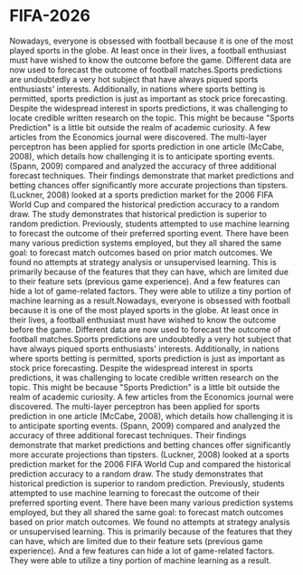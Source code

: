 # FIFA-2026
Nowadays, everyone is obsessed with football because it is one of the most played sports in the globe. At least once in their lives, a football enthusiast must have wished to know the outcome before the game. Different data are now used to forecast the outcome of football matches.Sports predictions are undoubtedly a very hot subject that have always piqued sports enthusiasts' interests. Additionally, in nations where sports betting is permitted, sports prediction is just as important as stock price forecasting. Despite the widespread interest in sports predictions, it was challenging to locate credible written research on the topic. This might be because "Sports Prediction" is a little bit outside the realm of academic curiosity. A few articles from the Economics journal were discovered. The multi-layer perceptron has been applied for sports prediction in one article (McCabe, 2008), which details how challenging it is to anticipate sporting events. (Spann, 2009) compared and analyzed the accuracy of three additional forecast techniques. Their findings demonstrate that market predictions and betting chances offer significantly more accurate projections than tipsters. (Luckner, 2008) looked at a sports prediction market for the 2006 FIFA World Cup and compared the historical prediction accuracy to a random draw. The study demonstrates that historical prediction is superior to random prediction. Previously, students attempted to use machine learning to forecast the outcome of their preferred sporting event. There have been many various prediction systems employed, but they all shared the same goal: to forecast match outcomes based on prior match outcomes. We found no attempts at strategy analysis or unsupervised learning. This is primarily because of the features that they can have, which are limited due to their feature sets (previous game experience). And a few features can hide a lot of game-related factors. They were able to utilize a tiny portion of machine learning as a result.Nowadays, everyone is obsessed with football because it is one of the most played sports in the globe. At least once in their lives, a football enthusiast must have wished to know the outcome before the game. Different data are now used to forecast the outcome of football matches.Sports predictions are undoubtedly a very hot subject that have always piqued sports enthusiasts' interests. Additionally, in nations where sports betting is permitted, sports prediction is just as important as stock price forecasting. Despite the widespread interest in sports predictions, it was challenging to locate credible written research on the topic. This might be because "Sports Prediction" is a little bit outside the realm of academic curiosity. A few articles from the Economics journal were discovered. The multi-layer perceptron has been applied for sports prediction in one article (McCabe, 2008), which details how challenging it is to anticipate sporting events. (Spann, 2009) compared and analyzed the accuracy of three additional forecast techniques. Their findings demonstrate that market predictions and betting chances offer significantly more accurate projections than tipsters. (Luckner, 2008) looked at a sports prediction market for the 2006 FIFA World Cup and compared the historical prediction accuracy to a random draw. The study demonstrates that historical prediction is superior to random prediction. Previously, students attempted to use machine learning to forecast the outcome of their preferred sporting event. There have been many various prediction systems employed, but they all shared the same goal: to forecast match outcomes based on prior match outcomes. We found no attempts at strategy analysis or unsupervised learning. This is primarily because of the features that they can have, which are limited due to their feature sets (previous game experience). And a few features can hide a lot of game-related factors. They were able to utilize a tiny portion of machine learning as a result.
